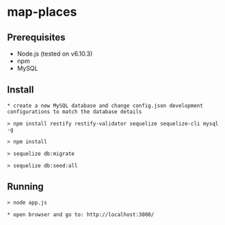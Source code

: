 # map-places

## Prerequisites

* Node.js (tested on v6.10.3)
* npm
* MySQL

## Install

```
* create a new MySQL database and change config.json development configurations to match the database details
```

```
> npm install restify restify-validator sequelize sequelize-cli mysql -g
```

```
> npm install
```

```
> sequelize db:migrate
```

```
> sequelize db:seed:all
```

## Running

```
> node app.js
```

```
* open browser and go to: http://localhost:3000/
```